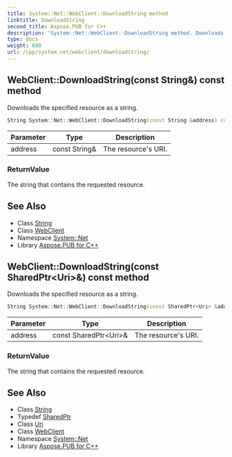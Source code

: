 ```yaml
---
title: System::Net::WebClient::DownloadString method
linktitle: DownloadString
second_title: Aspose.PUB for C++
description: 'System::Net::WebClient::DownloadString method. Downloads the specified resource as a string in C++.'
type: docs
weight: 600
url: /cpp/system.net/webclient/downloadstring/
---
```

## WebClient::DownloadString(const String\&) const method


Downloads the specified resource as a string.

```cpp
String System::Net::WebClient::DownloadString(const String &address) const
```


| Parameter | Type | Description |
| --- | --- | --- |
| address | const String\& | The resource's URI. |

### ReturnValue

The string that contains the requested resource.

## See Also

* Class [String](../../../system/string/)
* Class [WebClient](../)
* Namespace [System::Net](../../)
* Library [Aspose.PUB for C++](../../../)
## WebClient::DownloadString(const SharedPtr\<Uri\>\&) const method


Downloads the specified resource as a string.

```cpp
String System::Net::WebClient::DownloadString(const SharedPtr<Uri> &address) const
```


| Parameter | Type | Description |
| --- | --- | --- |
| address | const SharedPtr\<Uri\>\& | The resource's URI. |

### ReturnValue

The string that contains the requested resource.

## See Also

* Class [String](../../../system/string/)
* Typedef [SharedPtr](../../../system/sharedptr/)
* Class [Uri](../../../system/uri/)
* Class [WebClient](../)
* Namespace [System::Net](../../)
* Library [Aspose.PUB for C++](../../../)

